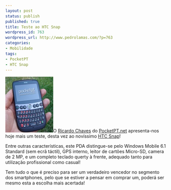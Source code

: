 ```yaml
---
layout: post
status: publish
published: true
title: Teste ao HTC Snap
wordpress_id: 763
wordpress_url: http://www.pedrolamas.com/?p=763
categories:
- Mobilidade
tags:
- PocketPT
- HTC Snap
---
```

[![HTC Snap](wp-content/uploads/2009/06/HTC-Snap.jpg "HTC Snap")](http://www.pocketpt.net/forum/index.php?showtopic=28733)O [Ricardo Chaves](http://ricardochaves.pocketpt.net/) do [PocketPT.net](http://www.pocketpt.net) apresenta-nos hoje mais um teste, desta vez ao novíssimo [HTC Snap](http://www.htc.com/us/product/snap/overview.html)!

Entre outras características, este PDA distingue-se pelo Windows Mobile 6.1 Standard (sem ecrã táctil), GPS interno, leitor de cartões Micro-SD, camera de 2 MP, e um completo teclado querty à frente, adequado tanto para utilização profissional como casual!

Tem tudo o que é preciso para ser um verdadeiro vencedor no segmento dos smartphones, pelo que se estiver a pensar em comprar um, poderá ser mesmo esta a escolha mais acertada!
